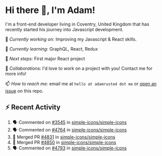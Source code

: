 # Hi there 👋, I'm Adam!

I'm a front-end developer living in Coventry, United Kingdom that has recently started his journey into Javascript development.

🔨 *Currently working on:* Improving my Javascript & React skills.

🌱 *Currently learning:* GraphQL, React, Redux

🎯 *Next steps:* First major React project

🤝 *Collaborations:* I'd love to work on a project with you! Contact me for more info!

📫 *How to reach me:* email me at `hello at adamrusted dot me` or [open an issue](https://github.com/adamrusted/adamrusted/issues/new) on this repo.

## :zap: Recent Activity
<!--START_SECTION:activity-->
1. 🗣 Commented on [#3545](https://github.com/simple-icons/simple-icons/issues/3545) in [simple-icons/simple-icons](https://github.com/simple-icons/simple-icons)
2. 🗣 Commented on [#4764](https://github.com/simple-icons/simple-icons/issues/4764) in [simple-icons/simple-icons](https://github.com/simple-icons/simple-icons)
3. 🎉 Merged PR [#4831](https://github.com/simple-icons/simple-icons/pull/4831) in [simple-icons/simple-icons](https://github.com/simple-icons/simple-icons)
4. 🎉 Merged PR [#4850](https://github.com/simple-icons/simple-icons/pull/4850) in [simple-icons/simple-icons](https://github.com/simple-icons/simple-icons)
5. 🗣 Commented on [#4793](https://github.com/simple-icons/simple-icons/issues/4793) in [simple-icons/simple-icons](https://github.com/simple-icons/simple-icons)
<!--END_SECTION:activity-->
